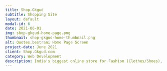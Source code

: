 ```yaml
---
title: Shop.Gkgud
subtitle: Shopping Site
layout: default
modal-id: 6
date: 2021-06-01
img: shop-gkgud-home-page.png
thumbnail: shop-gkgud-home-thumbnail.png
alt: Quotes.bestrani Home Page Screen
project-date: June 2021
client: Shop.Gkgud.com
category: Web Development
description: India's biggest online store for Fashion (Clothes/Shoes), Home Appliances, Beauty and Personal Care, and more! Find the largest selection at the lowest prices in India.
---
```

